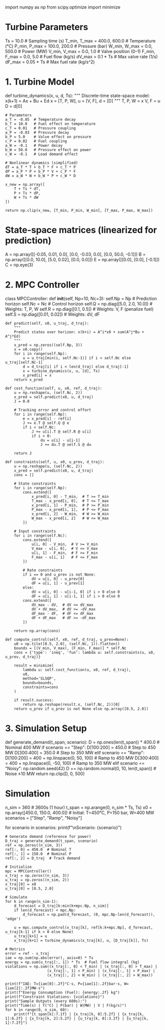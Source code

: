 import numpy as np
from scipy.optimize import minimize

# Turbine Parameters
Ts = 10.0  # Sampling time (s)
T_min, T_max = 400.0, 600.0  # Temperature (°C)
P_min, P_max = 100.0, 200.0  # Pressure (bar)
W_min, W_max = 0.0, 500.0    # Power (MW)
V_min, V_max = 0.0, 1.0      # Valve position (0–1)
F_min, F_max = 0.0, 5.0      # Fuel flow (kg/s)
dV_max = 0.1 * Ts            # Max valve rate (1/s)
dF_max = 0.05 * Ts           # Max fuel rate (kg/s^2)

# 1. Turbine Model
def turbine_dynamics(x, u, d, Ts):
    """
    Discrete-time state-space model: x(k+1) = Ax + Bu + Ed
    x = [T, P, W], u = [V, F], d = [D]
    """
    T, P, W = x
    V, F = u
    D = d[0]
    
    # Parameters
    a_T = -0.05  # Temperature decay
    b_T = 10.0   # Fuel effect on temperature
    c_T = 0.01   # Pressure coupling
    a_P = -0.03  # Pressure decay
    b_P = 5.0    # Valve effect on pressure
    c_P = 0.02   # Fuel coupling
    a_W = -0.1   # Power decay
    b_W = 50.0   # Pressure effect on power
    c_W = -0.1   # Load demand effect
    
    # Nonlinear dynamics (simplified)
    dT = a_T * T + b_T * F + c_T * P
    dP = a_P * P + b_P * V + c_P * F
    dW = a_W * W + b_W * P + c_W * D
    
    x_new = np.array([
        T + Ts * dT,
        P + Ts * dP,
        W + Ts * dW
    ])
    
    return np.clip(x_new, [T_min, P_min, W_min], [T_max, P_max, W_max])

# State-space matrices (linearized for prediction)
A = np.array([[-0.05, 0.01, 0.0],
              [0.0, -0.03, 0.0],
              [0.0, 50.0, -0.1]])
B = np.array([[0.0, 10.0],
              [5.0, 0.02],
              [0.0, 0.0]])
E = np.array([[0.0], [0.0], [-0.1]])
C = np.eye(3)

# 2. MPC Controller
class MPCController:
    def __init__(self, Np=10, Nc=3):
        self.Np = Np  # Prediction horizon
        self.Nc = Nc  # Control horizon
        self.Q = np.diag([5.0, 2.0, 10.0])  # Weights: T, P, W
        self.R = np.diag([0.1, 0.5])        # Weights: V, F (penalize fuel)
        self.S = np.diag([0.01, 0.02])      # Weights: dV, dF

    def predict(self, x0, u_traj, d_traj):
        """
        Predict states over horizon: x(k+i) = A^i*x0 + sum(A^j*Bu + A^j*Ed)
        """
        x_pred = np.zeros((self.Np, 3))
        x = x0.copy()
        for i in range(self.Np):
            u = u_traj[min(i, self.Nc-1)] if i < self.Nc else u_traj[self.Nc-1]
            d = d_traj[i] if i < len(d_traj) else d_traj[-1]
            x = turbine_dynamics(x, u, [d], Ts)
            x_pred[i] = x
        return x_pred

    def cost_function(self, u, x0, ref, d_traj):
        u = np.reshape(u, (self.Nc, 2))
        x_pred = self.predict(x0, u, d_traj)
        J = 0.0
        
        # Tracking error and control effort
        for i in range(self.Np):
            e = x_pred[i] - ref[i]
            J += e.T @ self.Q @ e
            if i < self.Nc:
                J += u[i].T @ self.R @ u[i]
                if i > 0:
                    du = u[i] - u[i-1]
                    J += du.T @ self.S @ du
        
        return J

    def constraints(self, u, x0, u_prev, d_traj):
        u = np.reshape(u, (self.Nc, 2))
        x_pred = self.predict(x0, u, d_traj)
        cons = []
        
        # State constraints
        for i in range(self.Np):
            cons.extend([
                x_pred[i, 0] - T_min,  # T >= T_min
                T_max - x_pred[i, 0],  # T <= T_max
                x_pred[i, 1] - P_min,  # P >= P_min
                P_max - x_pred[i, 1],  # P <= P_max
                x_pred[i, 2] - W_min,  # W >= W_min
                W_max - x_pred[i, 2]   # W <= W_max
            ])
        
        # Input constraints
        for i in range(self.Nc):
            cons.extend([
                u[i, 0] - V_min,  # V >= V_min
                V_max - u[i, 0],  # V <= V_max
                u[i, 1] - F_min,  # F >= F_min
                F_max - u[i, 1]   # F <= F_max
            ])
            
            # Rate constraints
            if i == 0 and u_prev is not None:
                dV = u[i, 0] - u_prev[0]
                dF = u[i, 1] - u_prev[1]
            else:
                dV = u[i, 0] - u[i-1, 0] if i > 0 else 0
                dF = u[i, 1] - u[i-1, 1] if i > 0 else 0
            cons.extend([
                dV_max - dV,  # dV <= dV_max
                dV + dV_max,  # dV >= -dV_max
                dF_max - dF,  # dF <= dF_max
                dF + dF_max   # dF >= -dF_max
            ])
        
        return np.array(cons)

    def compute_control(self, x0, ref, d_traj, u_prev=None):
        u0 = np.tile([0.5, 2.0], (self.Nc, 1)).flatten()
        bounds = [(V_min, V_max), (F_min, F_max)] * self.Nc
        cons = {'type': 'ineq', 'fun': lambda u: self.constraints(u, x0, u_prev, d_traj)}
        
        result = minimize(
            lambda u: self.cost_function(u, x0, ref, d_traj),
            u0,
            method='SLSQP',
            bounds=bounds,
            constraints=cons
        )
        
        if result.success:
            return np.reshape(result.x, (self.Nc, 2))[0]
        return u_prev if u_prev is not None else np.array([0.5, 2.0])

# 3. Simulation Setup
def generate_demand(t_span, scenario):
    D = np.ones(len(t_span)) * 400.0  # Nominal 400 MW
    if scenario == "Step":
        D[100:200] = 450.0  # Step to 450 MW
        D[300:400] = 350.0  # Step to 350 MW
    elif scenario == "Ramp":
        D[100:200] = 400 + np.linspace(0, 50, 100)  # Ramp to 450 MW
        D[300:400] = 400 + np.linspace(0, -50, 100) # Ramp to 350 MW
    elif scenario == "Noisy":
        np.random.seed(42)
        D += np.random.normal(0, 10, len(t_span))  # Noise ±10 MW
    return np.clip(D, 0, 500)

# Simulation
n_sim = 360  # 3600s (1 hour)
t_span = np.arange(0, n_sim * Ts, Ts)
x0 = np.array([450.0, 150.0, 400.0])  # Initial: T=450°C, P=150 bar, W=400 MW
scenarios = ["Step", "Ramp", "Noisy"]

for scenario in scenarios:
    print(f"\nScenario: {scenario}")
    
    # Generate demand (reference for power)
    D_traj = generate_demand(t_span, scenario)
    ref = np.zeros((n_sim, 3))
    ref[:, 0] = 450.0  # Nominal T
    ref[:, 1] = 150.0  # Nominal P
    ref[:, 2] = D_traj  # Track demand
    
    # Initialize
    mpc = MPCController()
    x_traj = np.zeros((n_sim, 3))
    u_traj = np.zeros((n_sim, 2))
    x_traj[0] = x0
    u_traj[0] = [0.5, 2.0]
    
    # Simulate
    for k in range(n_sim-1):
        d_forecast = D_traj[k:min(k+mpc.Np, n_sim)]
        if len(d_forecast) < mpc.Np:
            d_forecast = np.pad(d_forecast, (0, mpc.Np-len(d_forecast)), 'edge')
        
        u = mpc.compute_control(x_traj[k], ref[k:k+mpc.Np], d_forecast, u_traj[k-1] if k > 0 else None)
        u_traj[k+1] = u
        x_traj[k+1] = turbine_dynamics(x_traj[k], u, [D_traj[k]], Ts)
    
    # Metrics
    error = ref - x_traj
    iae = np.sum(np.abs(error), axis=0) * Ts
    energy = np.sum(u_traj[:, 1]) * Ts  # Fuel flow integral (kg)
    violations = np.sum((x_traj[:, 0] < T_min) | (x_traj[:, 0] > T_max) |
                       (x_traj[:, 1] < P_min) | (x_traj[:, 1] > P_max) |
                       (x_traj[:, 2] < W_min) | (x_traj[:, 2] > W_max))
    
    print(f"IAE: T={iae[0]:.2f}°C·s, P={iae[1]:.2f}bar·s, W={iae[2]:.2f}MW·s")
    print(f"Energy Consumption (Fuel): {energy:.2f} kg")
    print(f"Constraint Violations: {violations}")
    print("Sample Outputs (every 600s):")
    print("Time(s) | T(°C) | P(bar) | W(MW) | V | F(kg/s)")
    for k in range(0, n_sim, 60):
        print(f"{t_span[k]:7.1f} | {x_traj[k, 0]:5.2f} | {x_traj[k, 1]:6.2f} | {x_traj[k, 2]:5.2f} | {u_traj[k, 0]:3.2f} | {u_traj[k, 1]:7.2f}")
